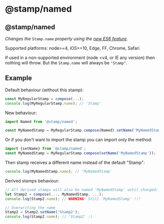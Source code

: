 # @stamp/named

## @stamp/named

_Changes the_ `Stamp.name` _property using the_ [_new ES6 feature_](https://developer.mozilla.org/en-US/docs/Web/JavaScript/Reference/Global_Objects/Function/name)_._

Supported platforms: node&gt;=4, iOS&gt;=10, Edge, FF, Chrome, Safari

If used in a non-supported environment \(node &lt;v4, or IE any version\) then nothing will throw. But the `Stamp.name` will always be `"Stamp"`.

## Example

Default behaviour \(without this stamp\):

```javascript
const MyRegularStamp = compose(...);
console.log(MyRegularStamp.name); // 'Stamp'
```

New behaviour:

```javascript
import Named from '@stamp/named';

const MyNamedStamp = MyRegularStamp.compose(Named).setName('MyNamedStamp');
```

Or if you don't want to import the stamp you can import only the method:

```javascript
import {setName} from '@stamp/named';
const MyNamedStamp = MyRegularStamp.compose(setName('MyNamedStamp'));
```

Then stamp receives a different name instead of the default "Stamp":

```javascript
console.log(MyNamedStamp.name); // 'MyNamedStamp'
```

Derived stamps behaviour:

```javascript
// All derived stamps will also be named 'MyNamedStamp' until changed:
let Stamp2 = compose(..., MyNamedStamp, ...);
console.log(Stamp2.name); // WARNING! Still 'MyNamedStamp' !!!

// Overwriting the name
Stamp2 = Stamp2.setName('Stamp2');
console.log(Stamp2.name); // 'Stamp2' :)
```

